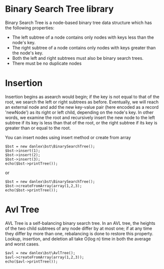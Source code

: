 Binary Search Tree library
===
Binary Search Tree is a node-based binary tree data structure which has the following properties:
* The left subtree of a node contains only nodes with keys less than the node's key.
* The right subtree of a node contains only nodes with keys greater than the node's key.
* Both the left and right subtrees must also be binary search trees.
* There must be no duplicate nodes

Insertion
===
Insertion begins as asearch would begin; if the key is not equal to that of the root, we search the left or right subtrees as before. Eventually, we will reach an external node and add the new key-value pair (here encoded as a record 'newNode') as its right or left child, depending on the node's key. In other words, we examine the root and recursively insert the new node to the left subtree if its key is less than that of the root, or the right subtree if its key is greater than or equal to the root.

You can insert nodes using insert method or create from array


    $bst = new danlex\bst\BinarySearchTree();
    $bst->insert(1);
    $bst->insert(2);
    $bst->insert(3);
    echo($bst->printTree());

or

    $bst = new danlex\bst\BinarySearchTree();
    $bst->createFromArray(array(1,2,3);
    echo($bst->printTree());

Avl Tree
===
AVL Tree is a self-balancing binary search tree. In an AVL tree, the heights of the two child subtrees of any node differ by at most one; if at any time they differ by more than one, rebalancing is done to restore this property.
Lookup, insertion, and deletion all take O(log n) time in both the average and worst cases.

    $avl = new danlex\bst\AvlTree();
    $avl->createFromArray(array(1,2,3));
    echo($avl->printTree());
    
   
